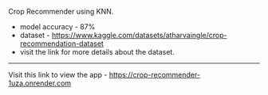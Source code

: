 Crop Recommender using KNN. 

  - model accuracy - 87%
  - dataset - https://www.kaggle.com/datasets/atharvaingle/crop-recommendation-dataset
  - visit the link for more details about the dataset.


****
Visit this link to view the app - https://crop-recommender-1uza.onrender.com

